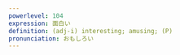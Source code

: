 ```yaml
---
powerlevel: 104
expression: 面白い
definition: (adj-i) interesting; amusing; (P)
pronunciation: おもしろい
---
```

